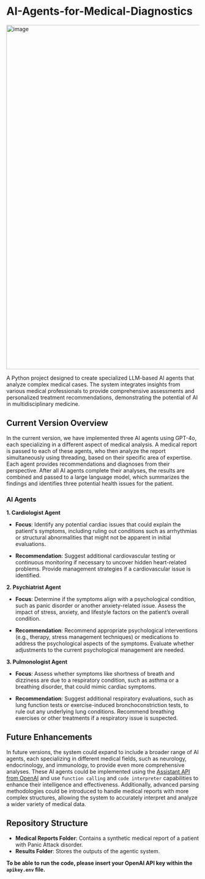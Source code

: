 # AI-Agents-for-Medical-Diagnostics

<img width="900" alt="image" src="https://github.com/user-attachments/assets/b7c87bf6-dfff-42fe-b8d1-9be9e6c7ce86">

A Python project designed to create specialized LLM-based AI agents that analyze complex medical cases. The system integrates insights from various medical professionals to provide comprehensive assessments and personalized treatment recommendations, demonstrating the potential of AI in multidisciplinary medicine.

## Current Version Overview

In the current version, we have implemented three AI agents using GPT-4o, each specializing in a different aspect of medical analysis. A medical report is passed to each of these agents, who then analyze the report simultaneously using threading, based on their specific area of expertise. Each agent provides recommendations and diagnoses from their perspective. After all AI agents complete their analyses, the results are combined and passed to a large language model, which summarizes the findings and identifies three potential health issues for the patient.

### AI Agents

**1. Cardiologist Agent**

- **Focus**: Identify any potential cardiac issues that could explain the patient's symptoms, including ruling out conditions such as arrhythmias or structural abnormalities that might not be apparent in initial evaluations.
  
- **Recommendation**: Suggest additional cardiovascular testing or continuous monitoring if necessary to uncover hidden heart-related problems. Provide management strategies if a cardiovascular issue is identified.

**2. Psychiatrist Agent**

- **Focus**: Determine if the symptoms align with a psychological condition, such as panic disorder or another anxiety-related issue. Assess the impact of stress, anxiety, and lifestyle factors on the patient’s overall condition.
  
- **Recommendation**: Recommend appropriate psychological interventions (e.g., therapy, stress management techniques) or medications to address the psychological aspects of the symptoms. Evaluate whether adjustments to the current psychological management are needed.

**3. Pulmonologist Agent**

- **Focus**: Assess whether symptoms like shortness of breath and dizziness are due to a respiratory condition, such as asthma or a breathing disorder, that could mimic cardiac symptoms.
  
- **Recommendation**: Suggest additional respiratory evaluations, such as lung function tests or exercise-induced bronchoconstriction tests, to rule out any underlying lung conditions. Recommend breathing exercises or other treatments if a respiratory issue is suspected.

## Future Enhancements

In future versions, the system could expand to include a broader range of AI agents, each specializing in different medical fields, such as neurology, endocrinology, and immunology, to provide even more comprehensive analyses. These AI agents could be implemented using the [Assistant API from OpenAI](https://platform.openai.com/docs/assistants/overview) and use `function calling` and `code interpreter` capabilities to enhance their intelligence and effectiveness. Additionally, advanced parsing methodologies could be introduced to handle medical reports with more complex structures, allowing the system to accurately interpret and analyze a wider variety of medical data.

## Repository Structure

- **Medical Reports Folder**: Contains a synthetic medical report of a patient with Panic Attack disorder.
- **Results Folder**: Stores the outputs of the agentic system.
  
**To be able to run the code, please insert your OpenAI API key within the `apikey.env` file.**
